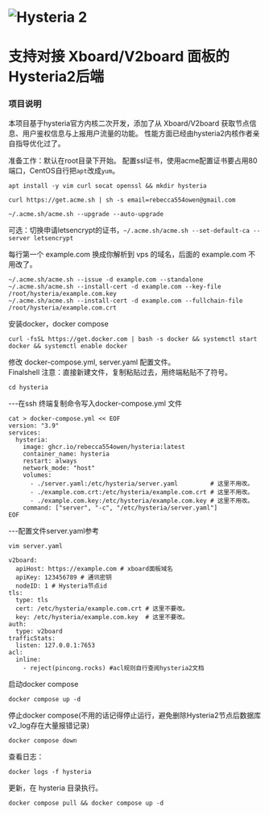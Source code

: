 # ![Hysteria 2](logo.svg)

# 支持对接 Xboard/V2board 面板的Hysteria2后端

### 项目说明
本项目基于hysteria官方内核二次开发，添加了从 Xboard/V2board 获取节点信息、用户鉴权信息与上报用户流量的功能。
性能方面已经由hysteria2内核作者亲自指导优化过了。


准备工作：默认在root目录下开始。
配置ssl证书，使用acme配置证书要占用80端口，CentOS自行把`apt`改成`yum`。
```
apt install -y vim curl socat openssl && mkdir hysteria
```
```
curl https://get.acme.sh | sh -s email=rebecca554owen@gmail.com
```
```
~/.acme.sh/acme.sh --upgrade --auto-upgrade
```
可选：切换申请letsencrypt的证书，`~/.acme.sh/acme.sh --set-default-ca --server letsencrypt`

每行第一个 example.com 换成你解析到 vps 的域名，后面的 example.com 不用改了。
```
~/.acme.sh/acme.sh --issue -d example.com --standalone
~/.acme.sh/acme.sh --install-cert -d example.com --key-file /root/hysteria/example.com.key
~/.acme.sh/acme.sh --install-cert -d example.com --fullchain-file /root/hysteria/example.com.crt
```
安装docker，docker compose
```
curl -fsSL https://get.docker.com | bash -s docker && systemctl start docker && systemctl enable docker
```
修改 docker-compose.yml, server.yaml 配置文件。  
Finalshell 注意：直接新建文件，复制粘贴过去，用终端粘贴不了符号。
```
cd hysteria
```

---在ssh 终端复制命令写入docker-compose.yml 文件
```
cat > docker-compose.yml << EOF
version: "3.9"
services:
  hysteria:
    image: ghcr.io/rebecca554owen/hysteria:latest
    container_name: hysteria
    restart: always
    network_mode: "host"
    volumes:
      - ./server.yaml:/etc/hysteria/server.yaml         # 这里不用改。
      - ./example.com.crt:/etc/hysteria/example.com.crt # 这里不用改。
      - ./example.com.key:/etc/hysteria/example.com.key # 这里不用改。
    command: ["server", "-c", "/etc/hysteria/server.yaml"]
EOF
```
---配置文件server.yaml参考
```
vim server.yaml
```
```
v2board:
  apiHost: https://example.com # xboard面板域名
  apiKey: 123456789 # 通讯密钥
  nodeID: 1 # Hysteria节点id
tls:
  type: tls
  cert: /etc/hysteria/example.com.crt # 这里不要改。
  key: /etc/hysteria/example.com.key  # 这里不要改。
auth:
  type: v2board
trafficStats:
  listen: 127.0.0.1:7653
acl: 
  inline: 
    - reject(pincong.rocks) #acl规则自行查阅hysteria2文档
```
启动docker compose
```
docker compose up -d
```
停止docker compose(不用的话记得停止运行，避免删除Hysteria2节点后数据库v2_log存在大量报错记录)
```
docker compose down
```

查看日志：
```
docker logs -f hysteria
```
更新，在 hysteria 目录执行。
```
docker compose pull && docker compose up -d
```
